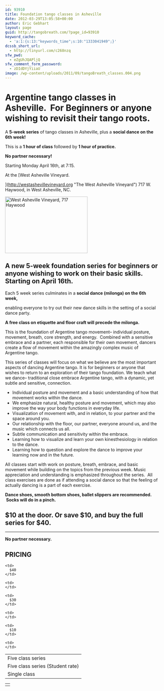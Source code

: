 ```yaml
---
id: 93910
title: Foundation tango classes in Asheville
date: 2012-03-29T13:05:58+00:00
author: Eric Gebhart
layout: page
guid: http://tangobreath.com/?page_id=93910
keyword_cache:
  - 'a:1:{s:13:"keywords_time";s:10:"1333041949";}'
dcssb_short_url:
  - http://tinyurl.com/c268nzq
sfw_pwd:
  - eZgUhJQAPljQ
sfw_comment_form_password:
  - zDIdDYjYiiaU
image: /wp-content/uploads/2011/09/tangoBreath_classes.004.png
---
```

# Argentine tango classes in Asheville.  For Beginners or anyone wishing to revisit their tango roots.

A **5-week series** of tango classes in Asheville, plus a **social dance on the 6th week!**

This is a **1 hour of class** followed by **1 hour of practice.**

**No partner necessary!**

Starting Monday April 16th, at 7:15.

At the [West Asheville Vineyard.
  
](http://westashevillevineyard.org "The West Asheville Vineyard") 717 W. Haywood, in West Asheville, NC.

[<img class="size-full wp-image-94774 alignnone" title="717haywood" src="http://tangobreath.com/wp-content/uploads/2012/03/717haywood.gif" alt="West Asheville Vineyard, 717 Haywood" width="270" height="185" />](http://maps.google.com/maps?hl=en&sll=37.0625,-95.677068&t=m&q=717+Haywood+Road,+Asheville,+NC&um=1&ie=UTF-8&hq=&hnear=0x88598ced24a2c15b:0xb9fe319ba607243e,717+Haywood+Rd,+Asheville,+NC+28806&gl=us&ei=3X90T4uBJMb40gGrtNH_Ag&sa=X&oi=geocode_result&ct=title&resnum=1&ved=0CCEQ8gEwAA "717 Haywood rd.  West Asheville,")

## A new 5-week foundation series for beginners or anyone wishing to work on their basic skills. Starting on April 16th.

Each 5 week series culminates in a **social dance (milonga) on the 6th week,**
  
enabling everyone to try out their new dance skills in the setting of a social dance party.
  
**A free class on etiquette and floor craft will precede the milonga.**

This is the foundation of Argentine tango movement&#8211; individual posture, movement, breath, core strength, and energy.  Combined with a sensitive embrace and a partner, each responsible for their own movement, dancers create a flow of movement within the amazingly complex music of Argentine tango.

This series of classes will focus on what we believe are the most important aspects of dancing Argentine tango. It is for beginners or anyone that wishes to return to an exploration of their tango foundation. We teach what we dance&#8211; traditional close embrace Argentine tango, with a dynamic, yet subtle and sensitive, connection.

  * Individual posture and movement and a basic understanding of how that movement works within the dance.
  * We emphasize natural, healthy posture and movement, which may also improve the way your body functions in everyday life.
  * Visualization of movement with, and in relation, to your partner and the space around you.
  * Our relationship with the floor, our partner, everyone around us, and the music which connects us all.
  * Subtle communication and sensitivity within the embrace.
  * Learning how to visualize and learn your own kinesthesiology in relation to the dance.
  * Learning how to question and explore the dance to improve your learning now and in the future.

All classes start with work on posture, breath, embrace, and basic movement while building on the topics from the previous week. Music appreciation and understanding is emphasized throughout the series.  All class exercises are done as if attending a social dance so that the feeling of actually dancing is a part of each exercise.

**Dance shoes, smooth bottom shoes, ballet slippers are recommended.  Socks will do in a pinch.**

## $10 at the door. Or save $10, and buy the full series for $40.
  
****

**No partner necessary.**

## PRICING

<table>
  <tr>
    <td>
      Five class series
    </td>
    
    <td>
      $40
    </td>
    
    <td>
    </td>
  </tr>
  
  <tr>
    <td>
      Five class series (Student rate)
    </td>
    
    <td>
      $30
    </td>
    
    <td>
    </td>
  </tr>
  
  <tr>
    <td>
      Single class
    </td>
    
    <td>
      $10
    </td>
    
    <td>
    </td>
  </tr>
</table>

<table>
  <tr>
    <td>
    </td>
  </tr>
</table>